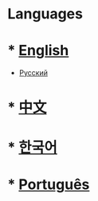 # Languages
# * [English](en/)
* [Русский](ru/)
# * [中文](zh/)
# * [한국어](ko/)
# * [Português](pt-br/)

